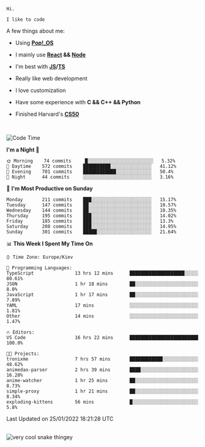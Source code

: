 ```
Hi.

I like to code
```

A few things about me:

-   Using **[Pop!\_OS](https://pop.system76.com/)**

-   I mainly use **[React](https://reactjs.org/) && [Node](https://nodejs.org/en/)**

-   I'm best with **[JS](https://www.javascript.com/)/[TS](https://www.typescriptlang.org/)**

-   Really like web development

-   I love customization

-   Have some experience with **C && C++ && Python**

-   Finished Harvard's **[CS50](https://cs50.harvard.edu)**

<br>

<!--START_SECTION:waka-->
![Code Time](http://img.shields.io/badge/Code%20Time-288%20hrs%2035%20mins-blue)

**I'm a Night 🦉** 

```text
🌞 Morning    74 commits     █░░░░░░░░░░░░░░░░░░░░░░░░   5.32% 
🌆 Daytime    572 commits    ██████████░░░░░░░░░░░░░░░   41.12% 
🌃 Evening    701 commits    ████████████░░░░░░░░░░░░░   50.4% 
🌙 Night      44 commits     ░░░░░░░░░░░░░░░░░░░░░░░░░   3.16%

```
📅 **I'm Most Productive on Sunday** 

```text
Monday       211 commits    ███░░░░░░░░░░░░░░░░░░░░░░   15.17% 
Tuesday      147 commits    ██░░░░░░░░░░░░░░░░░░░░░░░   10.57% 
Wednesday    144 commits    ██░░░░░░░░░░░░░░░░░░░░░░░   10.35% 
Thursday     195 commits    ███░░░░░░░░░░░░░░░░░░░░░░   14.02% 
Friday       185 commits    ███░░░░░░░░░░░░░░░░░░░░░░   13.3% 
Saturday     208 commits    ███░░░░░░░░░░░░░░░░░░░░░░   14.95% 
Sunday       301 commits    █████░░░░░░░░░░░░░░░░░░░░   21.64%

```


📊 **This Week I Spent My Time On** 

```text
⌚︎ Time Zone: Europe/Kiev

💬 Programming Languages: 
TypeScript               13 hrs 12 mins      ████████████████████░░░░░   80.61% 
JSON                     1 hr 18 mins        ██░░░░░░░░░░░░░░░░░░░░░░░   8.0% 
JavaScript               1 hr 17 mins        ██░░░░░░░░░░░░░░░░░░░░░░░   7.89% 
YAML                     17 mins             ░░░░░░░░░░░░░░░░░░░░░░░░░   1.81% 
Other                    14 mins             ░░░░░░░░░░░░░░░░░░░░░░░░░   1.47%

🔥 Editors: 
VS Code                  16 hrs 22 mins      █████████████████████████   100.0%

🐱‍💻 Projects: 
tronixme                 7 hrs 57 mins       ████████████░░░░░░░░░░░░░   48.62% 
animedao-parser          2 hrs 39 mins       ████░░░░░░░░░░░░░░░░░░░░░   16.28% 
anime-watcher            1 hr 25 mins        ██░░░░░░░░░░░░░░░░░░░░░░░   8.73% 
simple-proxy             1 hr 21 mins        ██░░░░░░░░░░░░░░░░░░░░░░░   8.34% 
exploding-kittens        56 mins             █░░░░░░░░░░░░░░░░░░░░░░░░   5.8%

```


 Last Updated on 25/01/2022 18:21:28 UTC
<!--END_SECTION:waka-->

<br>

<img title="" src="https://raw.githubusercontent.com/Trunkelis/Trunkelis/output/github-contribution-grid-snake.svg" alt="very cool snake thingey" data-align="left">
